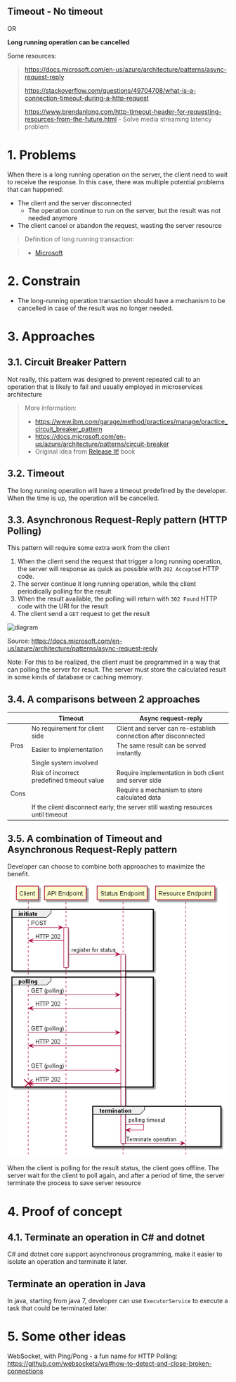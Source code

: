 Timeout - No timeout
---

OR

**Long running operation can be cancelled**

Some resources:

> https://docs.microsoft.com/en-us/azure/architecture/patterns/async-request-reply
> 
> https://stackoverflow.com/questions/49704708/what-is-a-connection-timeout-during-a-http-request
> 
> https://www.brendanlong.com/http-timeout-header-for-requesting-resources-from-the-future.html - Solve media streaming latency problem

# 1. Problems

When there is a long running operation on the server, the client need to wait to receive the response. In this case, there was multiple potential problems that can happened:
* The client and the server disconnected
    * The operation continue to run on the server, but the result was not needed anymore
* The client cancel or abandon the request, wasting the server resource

> Definition of long running transaction:

> * [Microsoft](https://github.com/Microsoft/api-guidelines/blob/vNext/Guidelines.md#13-long-running-operations)

# 2. Constrain

* The long-running operation transaction should have a mechanism to be cancelled in case of the result was no longer needed.

# 3. Approaches

## 3.1. Circuit Breaker Pattern

Not really, this pattern was designed to prevent repeated call to an operation that is likely to fail and usually employed in microservices architecture

> More information:
> * https://www.ibm.com/garage/method/practices/manage/practice_circuit_breaker_pattern
> * https://docs.microsoft.com/en-us/azure/architecture/patterns/circuit-breaker
> * Original idea from [Release It!](https://pragprog.com/titles/mnee2/release-it-second-edition/) book

## 3.2. Timeout

The long running operation will have a timeout predefined by the developer. When the time is up, the operation will be cancelled.

## 3.3. Asynchronous Request-Reply pattern (HTTP Polling)

This pattern will require some extra work from the client

1. When the client send the request that trigger a long running operation, the server will response as quick as possible with `202 Accepted` HTTP code.
2. The server continue it long running operation, while the client periodically polling for the result
3. When the result available, the polling will return with `302 Found` HTTP code with the URI for the result
4. The client send a `GET` request to get the result

![diagram](https://docs.microsoft.com/en-us/azure/architecture/patterns/_images/async-request.png)

Source: https://docs.microsoft.com/en-us/azure/architecture/patterns/async-request-reply

Note: For this to be realized, the client must be programmed in a way that can polling the server for result. The server must store the calculated result in some kinds of database or caching memory.

## 3.4. A comparisons between 2 approaches

<table>
<thead>
  <tr>
    <th></th>
    <th>Timeout</th>
    <th>Async request-reply</th>
  </tr>
</thead>
<tbody>
  <tr>
    <td rowspan="3">Pros</td>
    <td>No requirement for client side</td>
    <td>Client and server can re-establish connection after disconnected</td>
  </tr>
  <tr>
    <td>Easier to implementation</td>
    <td>The same result can be served instantly</td>
  </tr>
  <tr>
    <td>Single system involved</td>
    <td></td>
  </tr>
  <tr>
    <td rowspan="3">Cons</td>
    <td>Risk of incorrect predefined timeout value</td>
    <td>Require implementation in both client and server side</td>
  </tr>
  <tr>
    <td></td>
    <td>Require a mechanism to store calculated data</td>
  </tr>
  <tr>
    <td colspan="2">If the client disconnect early, the server still wasting resources until timeout</td>
  </tr>
</tbody>
</table>

## 3.5. A combination of Timeout and Asynchronous Request-Reply pattern

Developer can choose to combine both approaches to maximize the benefit.

![combined](https://github.com/huntertran/concordia-thesis-topic/blob/main/justifications/Timeout/timeout_disconnect_early.png?raw=true)

When the client is polling for the result status, the client goes offline. The server wait for the client to poll again, and after a period of time, the server terminate the process to save server resource

# 4. Proof of concept

## 4.1. Terminate an operation in C# and dotnet

C# and dotnet core support asynchronous programming, make it easier to isolate an operation and terminate it later.

## Terminate an operation in Java

In java, starting from java 7, developer can use `ExecutorService` to execute a task that could be terminated later.

# 5. Some other ideas

WebSocket, with Ping/Pong - a fun name for HTTP Polling: https://github.com/websockets/ws#how-to-detect-and-close-broken-connections
